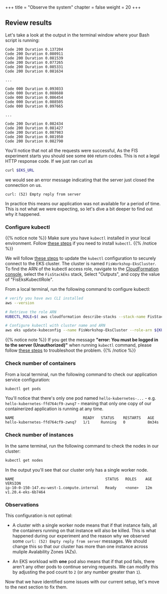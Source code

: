 +++
title = "Observe the system"
chapter = false
weight = 20
+++
 
## Review results

Let's take a look at the output in the terminal window where your Bash script is running:

```text
Code 200 Duration 0.137204 
Code 200 Duration 0.080911 
Code 200 Duration 0.081539 
Code 200 Duration 0.077265 
Code 200 Duration 0.085331 
Code 200 Duration 0.081634 

...

Code 000 Duration 0.093033 
Code 000 Duration 0.088688 
Code 000 Duration 0.086454 
Code 000 Duration 0.088505 
Code 000 Duration 0.097665 

...

Code 200 Duration 0.082434 
Code 200 Duration 0.081427 
Code 200 Duration 0.087983 
Code 200 Duration 0.081950 
Code 200 Duration 0.082790 
```

You'll notice that not all the requests were successful, As the FIS experiment starts you should see some `000` return codes. This is not a legal HTTP response code. If we just ran curl as 

```bash
curl $EKS_URL
```

we would see an error message indicating that the server just closed the connection on us.

```text
curl: (52) Empty reply from server
```
In practice this means our application was not available for a period of time. This is not what we were expecting, so let's dive a bit deeper to find out why it happened.

### Configure kubectl

{{% notice note %}}
Make sure you have `kubectl` installed in your local environment. Follow [these steps](https://docs.aws.amazon.com/eks/latest/userguide/install-kubectl.html) if you need to install `kubectl`. 
{{% /notice %}}


We will follow [these steps](https://docs.aws.amazon.com/eks/latest/userguide/create-kubeconfig.html#create-kubeconfig-automatically) to update the `kubectl` configuration to securely connect to the EKS cluster. The cluster is named `FisWorkshop-EksCluster`. To find the ARN of the kubectl access role, navigate to the [CloudFormation console](https://console.aws.amazon.com/cloudformation/home?#/stacks?filteringStatus=active&filteringText=FisStackEks&viewNested=true&hideStacks=false), select the `FisStackEks` stack, Select "Outputs", and copy the value of "FisEksKubectlRole".

From a local terminal, run the following command to configure kubectl:
 
```bash
# verify you have aws CLI installed
aws --version

# Retrieve the role ARN
KUBECTL_ROLE=$( aws cloudformation describe-stacks --stack-name FisStackEks --query "Stacks[*].Outputs[?OutputKey=='FisEksKubectlRole'].OutputValue" --output text )

# Configure kubectl with cluster name and ARN
aws eks update-kubeconfig --name FisWorkshop-EksCluster --role-arn ${KUBECTL_ROLE}
```

{{% notice note %}}
If you get the message **"error: You must be logged in to the server (Unauthorized)"** when running `kubectl` command, please follow [these steps](https://aws.amazon.com/premiumsupport/knowledge-center/eks-api-server-unauthorized-error/) to troubleshoot the problem. 
{{% /notice %}}

### Check number of containers

From a local terminal, run the following command to check our application service configuration:

```bash
kubectl get pods
```

You'll notice that there's only one pod named `hello-kubernetes-...` - e.g. `hello-kubernetes-ffd764cf9-zwnq7` - meaning that only one copy of our containerized application is running at any time. 

```text
NAME                               READY   STATUS    RESTARTS   AGE
hello-kubernetes-ffd764cf9-zwnq7   1/1     Running   0          8m34s
```

### Check number of instances

In the same terminal, run the following command to check the nodes in our cluster:

```bash
kubectl get nodes
```

In the output you'll see that our cluster only has a single worker node.

```text
NAME                                         STATUS   ROLES    AGE   VERSION
ip-10-0-150-147.eu-west-1.compute.internal   Ready    <none>   12m   v1.20.4-eks-6b7464
```

### Observations 

This configuration is not optimal:

- A cluster with a single worker node means that if that instance fails, all the containers running on that instance will also be killed. This is what happened during our experiment and the reason why we observed some `curl: (52) Empty reply from server` messages. We should change this so that our cluster has more than one instance across muliple Avalability Zones (AZs).

- An EKS workload with **one** pod also means that if that pod fails, there aren't any other pods to continue serving requests. We can modify this by adjusting the pod count to `2` (or any number greater than `1`).

Now that we have identified some issues with our current setup, let's move to the next section to fix them.
